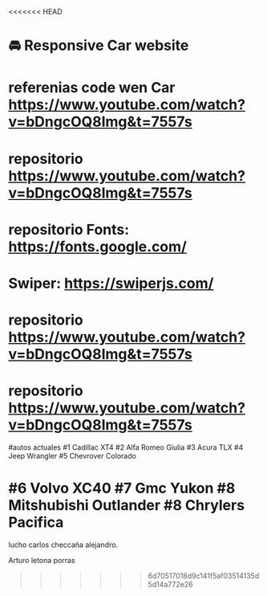 <<<<<<< HEAD
# 🚘 Responsive Car website

# referenias code wen Car https://www.youtube.com/watch?v=bDngcOQ8Img&t=7557s

# repositorio https://www.youtube.com/watch?v=bDngcOQ8Img&t=7557s

# repositorio Fonts: https://fonts.google.com/

# Swiper: https://swiperjs.com/

# repositorio https://www.youtube.com/watch?v=bDngcOQ8Img&t=7557s

# repositorio https://www.youtube.com/watch?v=bDngcOQ8Img&t=7557s

#autos actuales
#1
Cadillac
XT4
#2
Alfa Romeo
Giulia
#3
Acura
TLX
#4
Jeep
Wrangler
#5
Chevrover
Colorado

<!--  -->
<!--  -->
<!--  -->

#6
Volvo
XC40
#7
Gmc
Yukon
#8
Mitshubishi
Outlander
#8
Chrylers
Pacifica
=======
lucho carlos checcaña alejandro.

Arturo letona porras
>>>>>>> 6d70517018d9c141f5af03514135d5d14a772e26
